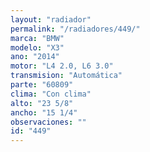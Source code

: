 ```yaml
---
layout: "radiador"
permalink: "/radiadores/449/"
marca: "BMW"
modelo: "X3"
ano: "2014"
motor: "L4 2.0, L6 3.0"
transmision: "Automática"
parte: "60809"
clima: "Con clima"
alto: "23 5/8"
ancho: "15 1/4"
observaciones: ""
id: "449"
---
```


